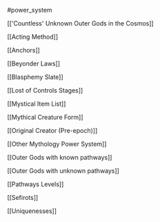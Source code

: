 #power_system 

[['Countless' Unknown Outer Gods in the Cosmos]]

[[Acting Method]]

[[Anchors]]

[[Beyonder Laws]]

[[Blasphemy Slate]]

[[Lost of Controls Stages]]

[[Mystical Item List]]

[[Mythical Creature Form]]

[[Original Creator (Pre-epoch)]]

[[Other Mythology Power System]]

[[Outer Gods with known pathways]]

[[Outer Gods with unknown pathways]]

[[Pathways Levels]]

[[Sefirots]]

[[Uniquenesses]]